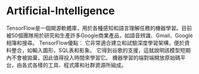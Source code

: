 # Artificial-Intelligence
TensorFlow是一個開源軟體庫，用於各種感知和語言理解任務的機器學習。目前被50個團隊用於研究和生產許多Google商業產品，如語音辨識、Gmail、Google相簿和搜尋。
TensorFlow優點：
它非常適合建立和試驗深度學習架構，便於資料整合，如輸入圖形，SQL表和影象。
它得到谷歌的支援，這就說明該模型短期內不會被拋棄，因此值得投入時間來學習它。
機器學習的端對端開放原始碼平台，由各式各樣的工具、程式庫和社群資源所組成。


